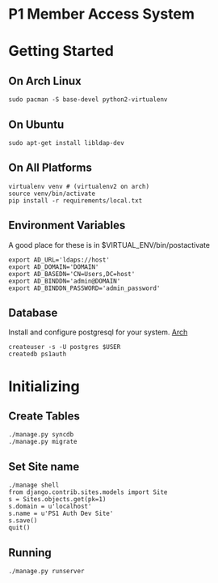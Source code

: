 P1 Member Access System
========================

Getting Started
===============

On Arch Linux
-------------

    sudo pacman -S base-devel python2-virtualenv

On Ubuntu
---------

    sudo apt-get install libldap-dev

On All Platforms
----------------

    virtualenv venv # (virtualenv2 on arch)
    source venv/bin/activate
    pip install -r requirements/local.txt

Environment Variables
---------------------
A good place for these is in $VIRTUAL_ENV/bin/postactivate

    export AD_URL='ldaps://host'
    export AD_DOMAIN='DOMAIN'
    export AD_BASEDN='CN=Users,DC=host'
    export AD_BINDDN='admin@DOMAIN'
    export AD_BINDDN_PASSWORD='admin_password'

Database
--------

Install and configure postgresql for your system.
[Arch](https://wiki.archlinux.org/index.php/PostgreSQL)

    createuser -s -U postgres $USER
    createdb ps1auth



Initializing
============

Create Tables
-------------

    ./manage.py syncdb
    ./manage.py migrate

Set Site name
-------------

    ./manage shell
    from django.contrib.sites.models import Site
    s = Sites.objects.get(pk=1)
    s.domain = u'localhost'
    s.name = u'PS1 Auth Dev Site'
    s.save()
    quit()
    
Running
-------

    ./manage.py runserver

